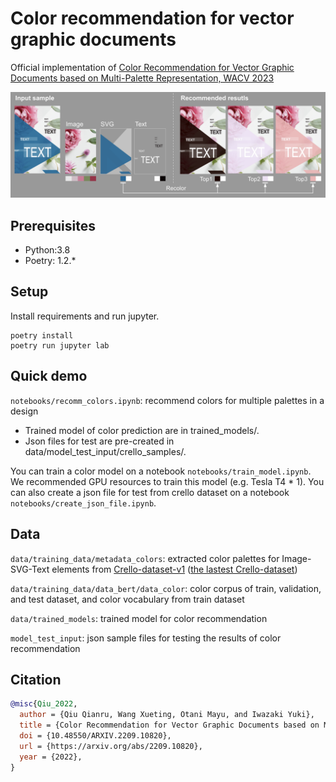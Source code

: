 # Color recommendation for vector graphic documents 

Official implementation of [Color Recommendation for Vector Graphic Documents based on Multi-Palette Representation, WACV 2023](https://openaccess.thecvf.com/content/WACV2023/papers/Qiu_Color_Recommendation_for_Vector_Graphic_Documents_Based_on_Multi-Palette_Representation_WACV_2023_paper.pdf)

![Overview_image](docs/overview.png)

## Prerequisites

- Python:3.8
- Poetry: 1.2.*

## Setup

Install requirements and run jupyter.

```
poetry install
poetry run jupyter lab
```

## Quick demo

`notebooks/recomm_colors.ipynb`: recommend colors for multiple palettes in a design
- Trained model of color prediction are in trained_models/.
- Json files for test are pre-created in data/model_test_input/crello_samples/.

You can train a color model on a notebook `notebooks/train_model.ipynb`. We recommended GPU resources to train this model (e.g. Tesla T4 * 1).
You can also create a json file for test from crello dataset on a notebook `notebooks/create_json_file.ipynb`.

## Data

`data/training_data/metadata_colors`: extracted color palettes for Image-SVG-Text elements from [Crello-dataset-v1](https://storage.googleapis.com/ailab-public/canvas-vae/crello-dataset-v1.zip) ([the lastest Crello-dataset](https://github.com/CyberAgentAILab/canvas-vae/blob/main/docs/crello-dataset.md))

`data/training_data/data_bert/data_color`: color corpus of train, validation, and test dataset, and color vocabulary from train dataset

`data/trained_models`: trained model for color recommendation

`model_test_input`: json sample files for testing the results of color recommendation

## Citation

```bibtex
@misc{Qiu_2022,
  author = {Qiu Qianru, Wang Xueting, Otani Mayu, and Iwazaki Yuki},
  title = {Color Recommendation for Vector Graphic Documents based on Multi-Palette Representation},  
  doi = {10.48550/ARXIV.2209.10820},  
  url = {https://arxiv.org/abs/2209.10820},  
  year = {2022},
}
```

